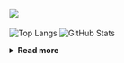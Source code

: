 ![](https://komarev.com/ghpvc/?username=chck&color=blueviolet)

<p align="left"> 
  <img alt="Top Langs" align="center" height="150" src="https://github-readme-stats-nine-umber-51.vercel.app/api/top-langs/?username=chck&layout=compact&count_private=true&show_icons=true&show_icons=true&theme=buefy" />
  <img alt="GitHub Stats" align="center" height="150" src="https://github-readme-stats-nine-umber-51.vercel.app/api?username=chck&count_private=true&show_icons=true&show_icons=true&theme=buefy" />
</p>

<details>
  <summary><b>Read more</b></summary>
  <br>

  <!--START_SECTION:waka-->
**🐱 My GitHub Data** 

> 📦 74.8 kB Used in GitHub's Storage 
 > 
> 🏆 812 Contributions in the Year 2023
 > 
> 💼 Opted to Hire
 > 
> 📜 134 Public Repositories 
 > 
> 🔑 19 Private Repositories 
 > 
**I'm a Night 🦉** 

```text
🌞 Morning                1301 commits        ████░░░░░░░░░░░░░░░░░░░░░   15.91 % 
🌆 Daytime                2105 commits        ██████░░░░░░░░░░░░░░░░░░░   25.75 % 
🌃 Evening                2237 commits        ███████░░░░░░░░░░░░░░░░░░   27.36 % 
🌙 Night                  2533 commits        ████████░░░░░░░░░░░░░░░░░   30.98 % 
```
📅 **I'm Most Productive on Monday** 

```text
Monday                   1803 commits        ██████░░░░░░░░░░░░░░░░░░░   22.05 % 
Tuesday                  1683 commits        █████░░░░░░░░░░░░░░░░░░░░   20.58 % 
Wednesday                1180 commits        ████░░░░░░░░░░░░░░░░░░░░░   14.43 % 
Thursday                 1493 commits        █████░░░░░░░░░░░░░░░░░░░░   18.26 % 
Friday                   818 commits         ██░░░░░░░░░░░░░░░░░░░░░░░   10.00 % 
Saturday                 410 commits         █░░░░░░░░░░░░░░░░░░░░░░░░   05.01 % 
Sunday                   789 commits         ██░░░░░░░░░░░░░░░░░░░░░░░   09.65 % 
```


📊 **This Week I Spent My Time On** 

```text
💬 Programming Languages: 
Other                    29 hrs 45 mins      ████████████████████████░   94.89 % 
Terraform                47 mins             █░░░░░░░░░░░░░░░░░░░░░░░░   02.52 % 
TOML                     15 mins             ░░░░░░░░░░░░░░░░░░░░░░░░░   00.82 % 
Markdown                 13 mins             ░░░░░░░░░░░░░░░░░░░░░░░░░   00.73 % 
PHP                      9 mins              ░░░░░░░░░░░░░░░░░░░░░░░░░   00.50 % 

🔥 Editors: 
Chrome                   29 hrs 45 mins      ████████████████████████░   94.88 % 
Neovim                   44 mins             █░░░░░░░░░░░░░░░░░░░░░░░░   02.38 % 
VS Code                  44 mins             █░░░░░░░░░░░░░░░░░░░░░░░░   02.36 % 
Obsidian                 6 mins              ░░░░░░░░░░░░░░░░░░░░░░░░░   00.37 % 
```

**I Mostly Code in Python** 

```text
Python                   41 repos            ████████░░░░░░░░░░░░░░░░░   32.80 % 
Jupyter Notebook         20 repos            ████░░░░░░░░░░░░░░░░░░░░░   16.00 % 
Rust                     7 repos             █░░░░░░░░░░░░░░░░░░░░░░░░   05.60 % 
Shell                    3 repos             █░░░░░░░░░░░░░░░░░░░░░░░░   02.40 % 
Astro                    1 repo              ░░░░░░░░░░░░░░░░░░░░░░░░░   00.80 % 
```



**Timeline**

![Lines of Code chart](https://raw.githubusercontent.com/chck/chck/main/assets/bar_graph.png)


 Last Updated on 2023-10-24 01:21 UTC
<!--END_SECTION:waka-->
</details>

